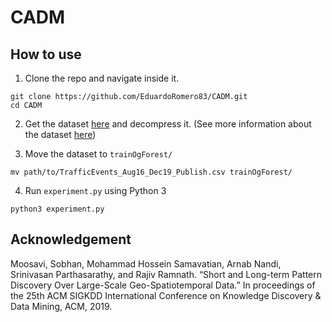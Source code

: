 # CADM

## How to use

1. Clone the repo and navigate inside it.
```
git clone https://github.com/EduardoRomero83/CADM.git
cd CADM
```
2. Get the dataset [here](https://osu.app.box.com/v/traffic-events-june20) and decompress it. (See more information about the dataset [here](https://smoosavi.org/datasets/lstw))

3. Move the dataset to `trainOgForest/`
```
mv path/to/TrafficEvents_Aug16_Dec19_Publish.csv trainOgForest/
```

4. Run `experiment.py` using Python 3
```
python3 experiment.py
```

## Acknowledgement
Moosavi, Sobhan, Mohammad Hossein Samavatian, Arnab Nandi, Srinivasan Parthasarathy, and Rajiv Ramnath. “Short and Long-term Pattern Discovery Over Large-Scale Geo-Spatiotemporal Data.” In proceedings of the 25th ACM SIGKDD International Conference on Knowledge Discovery & Data Mining, ACM, 2019.

